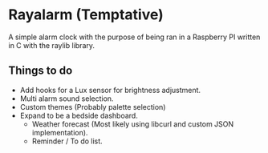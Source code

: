 # Rayalarm (Temptative)

A simple alarm clock with the purpose of being ran in a Raspberry PI written in C with the raylib library.

## Things to do
- Add hooks for a Lux sensor for brightness adjustment.
- Multi alarm sound selection.
- Custom themes (Probably palette selection)
- Expand to be a bedside dashboard.
    - Weather forecast (Most likely using libcurl and custom JSON implementation).
    - Reminder / To do list.